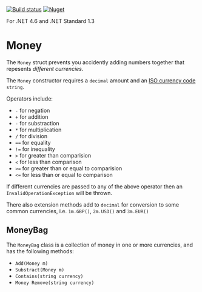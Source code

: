 [![Build status](https://ci.appveyor.com/api/projects/status/0l17i7thr8j915ls/branch/master?svg=true)](https://ci.appveyor.com/project/busterwood/money/branch/master) [![Nuget](https://img.shields.io/nuget/v/BusterWood.Money.svg)](https://www.nuget.org/packages/BusterWood.Money)

For .NET 4.6 and .NET Standard 1.3

# Money

The `Money` struct prevents you accidently adding numbers together that repesents *different currencies*.

The `Money` constructor requires a `decimal` amount and an [ISO currency code](https://en.wikipedia.org/wiki/ISO_4217) `string`.

Operators include:

* `-` for negation
* `+` for addition
* `-` for substraction
* `*` for multiplication
* `/` for division
* `==` for equality
* `!=` for inequality
* `>` for greater than comparision
* `<` for less than comparison
* `>=` for greater than or equal to comparision
* `<=` for less than or equal to comparison

If different currencies are passed to any of the above operator then an `InvalidOperationException` will be thrown.

There also extension methods add to `decimal` for conversion to some common currencies, i.e. `1m.GBP()`, `2m.USD()` and `3m.EUR()`

## MoneyBag

The `MoneyBag` class is a collection of money in one or more currencies, and has the following methods:

* `Add(Money m)`
* `Substract(Money m)`
* `Contains(string currency)`
* `Money Remove(string currency)`

